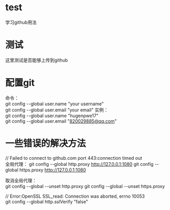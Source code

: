 # test
学习github用法

# 测试
这里测试是否能够上传到github

# 配置git
命令：  
git config --global user.name "your username"  
git config --global user.email "your email"
实例：  
git config --global user.name "hugenpwe17"  
git config --global user.email "820029885@qq.com"

# 一些错误的解决方法
// Failed to connect to github.com port 443:connection timed out  
全局代理：
git config --global http.proxy http://127.0.0.1:1080
git config --global https.proxy http://127.0.0.1:1080

取消全局代理：  
git config --global --unset http.proxy
git config --global --unset https.proxy


// Error:OpenSSL SSL_read: Connection was aborted, errno 10053  
git config --global http.sslVerify "false"